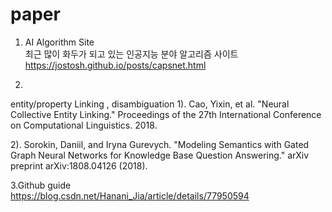 # paper

1. AI Algorithm Site	
최근 많이 화두가 되고 있는 인공지능 분야 알고리즘 사이트	
https://jostosh.github.io/posts/capsnet.html



2.
entity/property Linking , disambiguation
1). Cao, Yixin, et al. 
   "Neural Collective Entity Linking." 
   Proceedings of the 27th International Conference on Computational Linguistics. 2018.

2). Sorokin, Daniil, and Iryna Gurevych. 
   "Modeling Semantics with Gated Graph Neural Networks for Knowledge Base Question Answering." 
   arXiv preprint arXiv:1808.04126 (2018).
   
 3.Github guide  
 https://blog.csdn.net/Hanani_Jia/article/details/77950594

